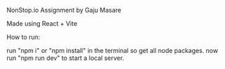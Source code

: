 NonStop.io Assignment by Gaju Masare

Made using React + Vite

How to run:

run "npm i" or "npm install" in the terminal so get all node packages.
now run "npm run dev" to start a local server.
